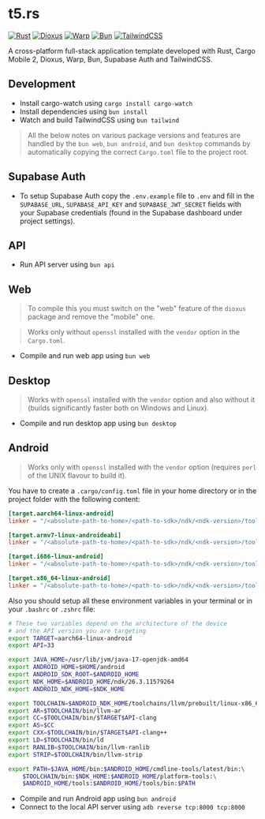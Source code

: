 # t5.rs

[![Rust](https://img.shields.io/badge/Rust-f75208?style=for-the-badge&logo=rust&logoColor=white)](https://www.rust-lang.org/)
[![Dioxus](https://img.shields.io/badge/Dioxus-00a8d6?style=for-the-badge&logo=rust)](https://dioxuslabs.com/)
[![Warp](https://img.shields.io/badge/Warp-1a202c?style=for-the-badge&logo=rust&logoColor=white)](https://github.com/seanmonstar/warp)
[![Bun](https://img.shields.io/badge/Bun-14151a?style=for-the-badge&logoColor=fbf0df&logo=bun)](https://bun.sh/)
[![TailwindCSS](https://img.shields.io/badge/TailwindCSS-38b2ac?style=for-the-badge&logo=tailwind-css&logoColor=white)](https://tailwindcss.com/)

A cross-platform full-stack application template developed with Rust, Cargo Mobile 2, Dioxus, Warp, Bun, Supabase Auth and TailwindCSS.

## Development

- Install cargo-watch using `cargo install cargo-watch`
- Install dependencies using `bun install`
- Watch and build TailwindCSS using `bun tailwind`

> All the below notes on various package versions and features are handled by the `bun web`, `bun android`, and `bun desktop` commands by automatically copying the correct `Cargo.toml` file to the project root.

## Supabase Auth

- To setup Supabase Auth copy the `.env.example` file to `.env` and fill in the `SUPABASE_URL`, `SUPABASE_API_KEY` and `SUPABASE_JWT_SECRET` fields with your Supabase credentials (found in the Supabase dashboard under project settings).

## API

- Run API server using `bun api`

## Web

> To compile this you must switch on the "web" feature of the `dioxus` package and remove the "mobile" one.

> Works only without `openssl` installed with the `vendor` option in the `Cargo.toml`.

- Compile and run web app using `bun web`

## Desktop

> Works with `openssl` installed with the `vendor` option and also without it (builds significantly faster both on Windows and Linux).

- Compile and run desktop app using `bun desktop`

## Android

> Works only with `openssl` installed with the `vendor` option (requires `perl` of the UNIX flavour to build it).

You have to create a `.cargo/config.toml` file in your home directory or in the project folder with the following content:

```toml
[target.aarch64-linux-android]
linker = "/<absolute-path-to-home>/<path-to-sdk>/ndk/<ndk-version>/toolchains/llvm/prebuilt/linux-x86_64/bin/aarch64-linux-android<api-version>-clang"

[target.armv7-linux-androideabi]
linker = "/<absolute-path-to-home>/<path-to-sdk>/ndk/<ndk-version>/toolchains/llvm/prebuilt/linux-x86_64/bin/armv7-linux-android<api-version>-clang"

[target.i686-linux-android]
linker = "/<absolute-path-to-home>/<path-to-sdk>/ndk/<ndk-version>/toolchains/llvm/prebuilt/linux-x86_64/bin/i686-linux-android<api-version>-clang"

[target.x86_64-linux-android]
linker = "/<absolute-path-to-home>/<path-to-sdk>/ndk/<ndk-version>/toolchains/llvm/prebuilt/linux-x86_64/bin/x86_64-linux-android<api-version>-clang"
```

Also you should setup all these environment variables in your terminal or in your `.bashrc` or `.zshrc` file:

```sh
# These two variables depend on the architecture of the device 
# and the API version you are targeting
export TARGET=aarch64-linux-android
export API=33

export JAVA_HOME=/usr/lib/jvm/java-17-openjdk-amd64
export ANDROID_HOME=$HOME/android
export ANDROID_SDK_ROOT=$ANDROID_HOME
export NDK_HOME=$ANDROID_HOME/ndk/26.3.11579264
export ANDROID_NDK_HOME=$NDK_HOME

export TOOLCHAIN=$ANDROID_NDK_HOME/toolchains/llvm/prebuilt/linux-x86_64
export AR=$TOOLCHAIN/bin/llvm-ar
export CC=$TOOLCHAIN/bin/$TARGET$API-clang
export AS=$CC
export CXX=$TOOLCHAIN/bin/$TARGET$API-clang++
export LD=$TOOLCHAIN/bin/ld
export RANLIB=$TOOLCHAIN/bin/llvm-ranlib
export STRIP=$TOOLCHAIN/bin/llvm-strip

export PATH=$JAVA_HOME/bin:$ANDROID_HOME/cmdline-tools/latest/bin:\
    $TOOLCHAIN/bin:$NDK_HOME:$ANDROID_HOME/platform-tools:\
    $ANDROID_HOME/tools:$ANDROID_HOME/tools/bin:$PATH
```

- Compile and run Android app using `bun android`
- Connect to the local API server using `adb reverse tcp:8000 tcp:8000`

